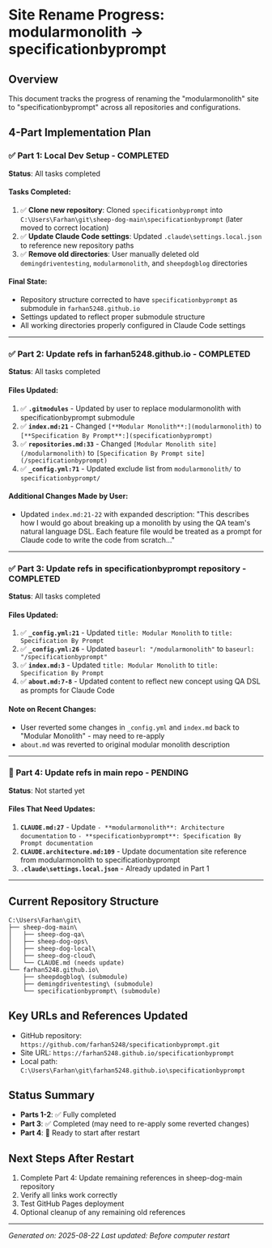 # Site Rename Progress: modularmonolith → specificationbyprompt

## Overview
This document tracks the progress of renaming the "modularmonolith" site to "specificationbyprompt" across all repositories and configurations.

## 4-Part Implementation Plan

### ✅ Part 1: Local Dev Setup - COMPLETED
**Status**: All tasks completed

#### Tasks Completed:
1. ✅ **Clone new repository**: Cloned `specificationbyprompt` into `C:\Users\Farhan\git\sheep-dog-main\specificationbyprompt` (later moved to correct location)
2. ✅ **Update Claude Code settings**: Updated `.claude\settings.local.json` to reference new repository paths
3. ✅ **Remove old directories**: User manually deleted old `demingdriventesting`, `modularmonolith`, and `sheepdogblog` directories

#### Final State:
- Repository structure corrected to have `specificationbyprompt` as submodule in `farhan5248.github.io`
- Settings updated to reflect proper submodule structure
- All working directories properly configured in Claude Code settings

---

### ✅ Part 2: Update refs in farhan5248.github.io - COMPLETED
**Status**: All tasks completed

#### Files Updated:
1. ✅ **`.gitmodules`** - Updated by user to replace modularmonolith with specificationbyprompt submodule
2. ✅ **`index.md:21`** - Changed `[**Modular Monolith**:](modularmonolith)` to `[**Specification By Prompt**:](specificationbyprompt)`
3. ✅ **`repositories.md:33`** - Changed `[Modular Monolith site](/modularmonolith)` to `[Specification By Prompt site](/specificationbyprompt)`
4. ✅ **`_config.yml:71`** - Updated exclude list from `modularmonolith/` to `specificationbyprompt/`

#### Additional Changes Made by User:
- Updated `index.md:21-22` with expanded description: "This describes how I would go about breaking up a monolith by using the QA team's natural language DSL. Each feature file would be treated as a prompt for Claude code to write the code from scratch..."

---

### ✅ Part 3: Update refs in specificationbyprompt repository - COMPLETED
**Status**: All tasks completed

#### Files Updated:
1. ✅ **`_config.yml:21`** - Updated `title: Modular Monolith` to `title: Specification By Prompt`
2. ✅ **`_config.yml:26`** - Updated `baseurl: "/modularmonolith"` to `baseurl: "/specificationbyprompt"`
3. ✅ **`index.md:3`** - Updated `title: Modular Monolith` to `title: Specification By Prompt`
4. ✅ **`about.md:7-8`** - Updated content to reflect new concept using QA DSL as prompts for Claude Code

#### Note on Recent Changes:
- User reverted some changes in `_config.yml` and `index.md` back to "Modular Monolith" - may need to re-apply
- `about.md` was reverted to original modular monolith description

---

### 🚧 Part 4: Update refs in main repo - PENDING
**Status**: Not started yet

#### Files That Need Updates:
1. **`CLAUDE.md:27`** - Update `- **modularmonolith**: Architecture documentation` to `- **specificationbyprompt**: Specification By Prompt documentation`
2. **`CLAUDE.architecture.md:109`** - Update documentation site reference from modularmonolith to specificationbyprompt
3. **`.claude\settings.local.json`** - Already updated in Part 1

---

## Current Repository Structure
```
C:\Users\Farhan\git\
├── sheep-dog-main\
│   ├── sheep-dog-qa\
│   ├── sheep-dog-ops\
│   ├── sheep-dog-local\
│   ├── sheep-dog-cloud\
│   └── CLAUDE.md (needs update)
└── farhan5248.github.io\
    ├── sheepdogblog\ (submodule)
    ├── demingdriventesting\ (submodule)
    └── specificationbyprompt\ (submodule)
```

## Key URLs and References Updated
- GitHub repository: `https://github.com/farhan5248/specificationbyprompt.git`
- Site URL: `https://farhan5248.github.io/specificationbyprompt`
- Local path: `C:\Users\Farhan\git\farhan5248.github.io\specificationbyprompt`

## Status Summary
- **Parts 1-2**: ✅ Fully completed
- **Part 3**: ✅ Completed (may need to re-apply some reverted changes)
- **Part 4**: 🚧 Ready to start after restart

## Next Steps After Restart
1. Complete Part 4: Update remaining references in sheep-dog-main repository
2. Verify all links work correctly
3. Test GitHub Pages deployment
4. Optional cleanup of any remaining old references

---

*Generated on: 2025-08-22*
*Last updated: Before computer restart*